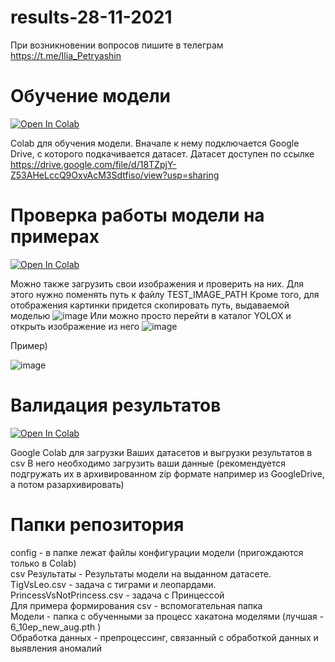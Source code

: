 # results-28-11-2021

При возникновении вопросов пишите в телеграм https://t.me/Ilia_Petryashin

# Обучение модели

[![Open In Colab](https://colab.research.google.com/assets/colab-badge.svg)](https://colab.research.google.com/drive/1nb9aCvlY895IvEI4Qlv4TLJDBp553QWm?authuser=1)<br>

Colab для обучения модели. Вначале к нему подключается Google Drive, с которого подкачивается датасет. Датасет доступен по ссылке https://drive.google.com/file/d/18TZpjY-Z53AHeLccQ9OxvAcM3Sdtfiso/view?usp=sharing

# Проверка работы модели на примерах

[![Open In Colab](https://colab.research.google.com/assets/colab-badge.svg)](https://colab.research.google.com/drive/1bDkUTKj24B5ZFXgshGQtw48R0n9sPll6?authuser=1#scrollTo=ePrLaAhN2OKQ)<br>

Можно также загрузить свои изображения и проверить на них. Для этого нужно поменять путь к файлу TEST_IMAGE_PATH
Кроме того, для отображения картинки придется скопировать путь, выдаваемой моделью
![image](https://user-images.githubusercontent.com/94632457/143732363-eba07a5f-2b57-4a84-82c5-5f3f221a473a.png)
Или можно просто перейти в каталог YOLOX и открыть изображение из него
![image](https://user-images.githubusercontent.com/94632457/143732393-4680c0f6-f885-47a8-9e42-8ae169a1be44.png)

Пример)

![image](https://user-images.githubusercontent.com/94632457/143732627-3c2b7382-6ea9-4f34-8cd9-67dfb02e5ea4.png)

# Валидация результатов 

[![Open In Colab](https://colab.research.google.com/assets/colab-badge.svg)](https://colab.research.google.com/drive/1OXlQP12dkRSsDlD6adhu5VXlcpwKAbQ6?authuser=1#scrollTo=7BEUiqH-zh1c)<br>

Google Colab для загрузки Ваших датасетов и выгрузки результатов в csv
В него необходимо загрузить ваши данные (рекомендуется подгружать их в архивированном zip формате например из GoogleDrive, а потом разархивировать)

# Папки репозитория
config - в папке лежат файлы конфигурации модели (пригождаются только в Colab)  
csv Результаты - Результаты модели на выданном датасете. TigVsLeo.csv - задача с тиграми и леопардами. PrincessVsNotPrincess.csv - задача с Принцессой  
Для примера формирования csv - вспомогательная папка  
Модели - папка с обученными за процесс хакатона моделями (лучшая - 6_10ep_new_aug.pth )  
Обработка данных - препроцессинг, связанный с обработкой данных и выявления аномалий
